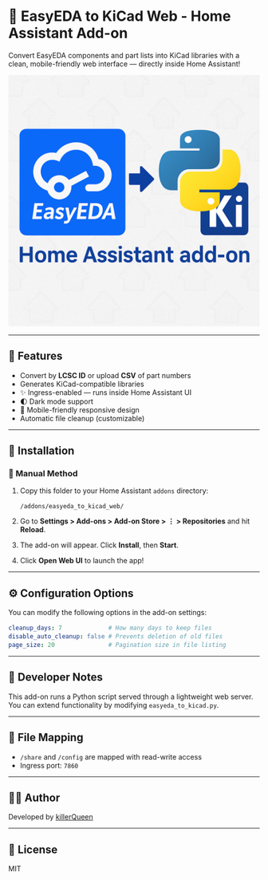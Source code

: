 # 🧰 EasyEDA to KiCad Web - Home Assistant Add-on

Convert EasyEDA components and part lists into KiCad libraries with a clean, mobile-friendly web interface — directly inside Home Assistant!

![icon](icon.png)

---

## 🌟 Features

- Convert by **LCSC ID** or upload **CSV** of part numbers
- Generates KiCad-compatible libraries
- ✨ Ingress-enabled — runs inside Home Assistant UI
- 🌓 Dark mode support
- 📱 Mobile-friendly responsive design
- Automatic file cleanup (customizable)

---

## 🧱 Installation

### 🔌 Manual Method

1. Copy this folder to your Home Assistant `addons` directory:
   ```
   /addons/easyeda_to_kicad_web/
   ```

2. Go to **Settings > Add-ons > Add-on Store > ⋮ > Repositories** and hit **Reload**.
3. The add-on will appear. Click **Install**, then **Start**.
4. Click **Open Web UI** to launch the app!

---

## ⚙️ Configuration Options

You can modify the following options in the add-on settings:

```yaml
cleanup_days: 7             # How many days to keep files
disable_auto_cleanup: false # Prevents deletion of old files
page_size: 20               # Pagination size in file listing
```

---

## 🧪 Developer Notes

This add-on runs a Python script served through a lightweight web server.
You can extend functionality by modifying `easyeda_to_kicad.py`.

---

## 📁 File Mapping

- `/share` and `/config` are mapped with read-write access
- Ingress port: `7860`

---

## 🧑‍💻 Author

Developed by [killerQueen](https://github.com/killerQueen69)

---

## 🧾 License

MIT
